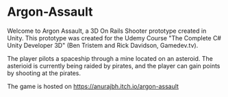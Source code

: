 # Argon-Assault


Welcome to Argon Assault, a 3D On Rails Shooter prototype created in Unity. This prototype was created for the Udemy Course "The Complete C# Unity Developer 3D" (Ben Tristem and Rick Davidson, Gamedev.tv).

The player pilots a spaceship through a mine located on an asteroid. The asterioid is currently being raided by pirates, and the player can gain points by shooting at the pirates. 


The game is hosted on https://anurajbh.itch.io/argon-assault
